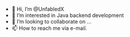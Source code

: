 - 👋 Hi, I’m @UnfabledX
- 👀 I’m interested in Java backend development
- 💞️ I’m looking to collaborate on ...
- 📫 How to reach me via e-mail.

<!---
UnfabledX/UnfabledX is a ✨ special ✨ repository because its `README.md` (this file) appears on your GitHub profile.
You can click the Preview link to take a look at your changes.
--->
